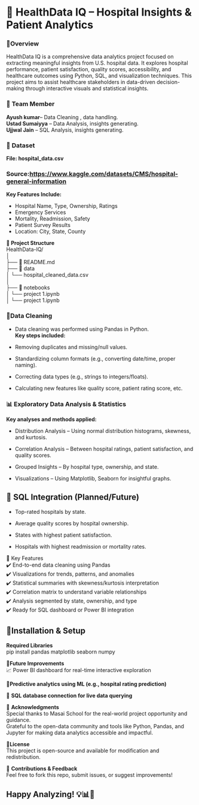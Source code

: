 # 🏥 **HealthData IQ – Hospital Insights & Patient Analytics**   
### 📝**Overview**  
HealthData IQ is a comprehensive data analytics project focused on extracting meaningful insights from U.S. hospital data. It explores hospital performance, patient satisfaction, quality scores, accessibility, and healthcare outcomes using Python, SQL, and visualization techniques. This project aims to assist healthcare stakeholders in data-driven decision-making through interactive visuals and statistical insights.  

### 👥 **Team Member**  
**Ayush kumar**– Data Cleaning , data handling.    
**Ustad Sumaiyya** – Data Analysis, insights generating.  
**Ujjwal Jain** – SQL Analysis, insights generating.  

### 🧾 **Dataset** 
**File: hospital_data.csv**  
### **Source:https://www.kaggle.com/datasets/CMS/hospital-general-information**  



**Key Features Include:**    
- Hospital Name, Type, Ownership, Ratings  
- Emergency Services  
- Mortality, Readmission, Safety
- Patient Survey Results
- Location: City, State, County

**📁 Project Structure**  
HealthData-IQ/  
│  
├── 📄 README.md                       
├── 📂 data                              
│   └── hospital_cleaned_data.csv      
│  
├── 📂 notebooks  
│   └── project 1.ipynb                
│   └── project 1.ipynb 
                    
### 🧹**Data Cleaning**  
- Data cleaning was performed using Pandas in Python.     
**Key steps included:**  

- Removing duplicates and missing/null values.  

- Standardizing column formats (e.g., converting date/time, proper naming).    

- Correcting data types (e.g., strings to integers/floats).  

- Calculating new features like quality score, patient rating score, etc.  

### **📊 Exploratory Data Analysis & Statistics**  
**Key analyses and methods applied:**  

- Distribution Analysis – Using normal distribution histograms, skewness, and kurtosis.   

- Correlation Analysis – Between hospital ratings, patient satisfaction, and quality scores.  

- Grouped Insights – By hospital type, ownership, and state.  

- Visualizations – Using Matplotlib, Seaborn for insightful graphs.  

## **🧠 SQL Integration (Planned/Future)**   

- Top-rated hospitals by state.  

- Average quality scores by hospital ownership.  

- States with highest patient satisfaction.  

- Hospitals with highest readmission or mortality rates.  



📌 Key Features  
✔️ End-to-end data cleaning using Pandas  
✔️ Visualizations for trends, patterns, and anomalies  
✔️ Statistical summaries with skewness/kurtosis interpretation  
✔️ Correlation matrix to understand variable relationships  
✔️ Analysis segmented by state, ownership, and type  
✔️ Ready for SQL dashboard or Power BI integration  

## 🔧**Installation & Setup**
**Required Libraries**  
pip install pandas matplotlib seaborn numpy  

🔮**Future Improvements**  
📈 Power BI dashboard for real-time interactive exploration

🧮**Predictive analytics using ML (e.g., hospital rating prediction)**

📡 **SQL database connection for live data querying**  


💬 **Acknowledgments**  
Special thanks to Masai School for the real-world project opportunity and guidance.  
Grateful to the open-data community and tools like Python, Pandas, and Jupyter for making data analytics accessible and impactful.

📜**License**  
This project is open-source and available for modification and redistribution.

📩 **Contributions & Feedback**  
Feel free to fork this repo, submit issues, or suggest improvements!

## **Happy Analyzing!** 💡📊🚀
